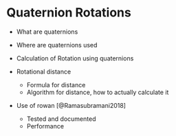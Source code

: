 # Quaternion Rotations

- What are quaternions
- Where are quaternions used
- Calculation of Rotation using quaternions
- Rotational distance
    - Formula for distance
    - Algorithm for distance, how to actually calculate it

- Use of rowan [@Ramasubramani2018]
    - Tested and documented
    - Performance

